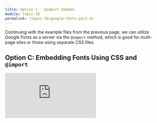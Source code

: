 ```yaml
---
title: Option C - @import Embeds
module: topic-10
permalink: /topic-10/google-fonts-part-4/
---
```


<div class="divider-heading"></div>

<!--
<span class="label label-warning">LOAD TIME:</span> This page contains embedded interactive content. It may take 3-10 seconds to load completely.
-->

Continuing with the example files from the previous page, we can utilize Google Fonts as a server via the `@import` method, which is good for multi-page sites or those using separate CSS files.

## Option C: Embedding Fonts Using CSS and `@import`

<div class="embed-responsive embed-responsive-16by9"><iframe class="embed-responsive-item" src="https://www.youtube.com/embed/Rpw33m-Raps" frameborder="0" allowfullscreen></iframe></div>

<!--
<iframe src="https://umontanamediaarts.com/MART341/wp-admin/admin-ajax.php?action=h5p_embed&id=31" width="877" height="430" frameborder="0" allowfullscreen="allowfullscreen"></iframe><script src="https://umontanamediaarts.com/MART341/wp-content/plugins/h5p/h5p-php-library/js/h5p-resizer.js" charset="UTF-8"></script>

<a href="https://umontanamediaarts.com/MART341/wp-admin/admin-ajax.php?action=h5p_embed&id=31" target="_new">View Larger</a>
-->
